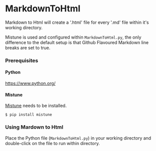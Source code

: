 # MarkdownToHtml

Markdown to Html will create a '.html' file for every '.md' file within it's working directory.

Mistune is used and configured within `MarkdownToHtml.py`, the only difference to the default setup is that Github Flavoured Markdown line breaks are set to true.

### Prerequisites

#### Python

https://www.python.org/

#### Mistune

[Mistune](http://mistune.readthedocs.io/en/latest/) needs to be installed.

```
$ pip install mistune
```

### Using Mardown to Html

Place the Python file (`MarkdownToHtml.py`) in your working directory and double-click on the file to run within directory.

